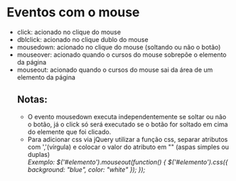<h1>Eventos com o mouse</h1>
<ul>
    <li>click: acionado no clique do mouse</li>
    <li>dblclick: acionado no clique dublo do mouse</li>
    <li>mousedown: acionado no clique do mouse (soltando ou não o botão)</li>
    <li>mouseover: acionado quando o cursos do mouse sobrepõe o elemento da página</li>
    <li>mouseout: acionado quando o cursos do mouse sai da área de um elemento da página</li>
    <h2>Notas:</h2>
    <ul>
        <li>O evento mousedown executa independentemente se soltar ou não o botão, já o click só será executado se o botão for soltado em cima do elemente que foi clicado.</li>
        <li>Para adicionar css via jQuery utilizar a função css, separar atributos com ','(vírgula) e colocar o valor do atributo em "" (aspas simples ou duplas)<br>
        <em>Exemplo: $('#elemento').mouseout(function() {
                $('#elemento').css({
                    background: "blue",
                    color: "white"
                });
            });</em>
        </li>
    </ul>
</ul>